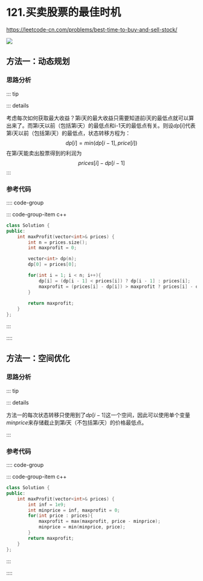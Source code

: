 #  121.买卖股票的最佳时机

https://leetcode-cn.com/problems/best-time-to-buy-and-sell-stock/

![](https://cdn.jsdelivr.net/gh/River-Cold/pictureBed/vuepress-blog/interview/basics/network/20220227151237.png)

## 方法一：动态规划

### 思路分析

::: tip

::: details 

考虑每次如何获取最大收益？第i天的最大收益只需要知道前i天的最低点就可以算出来了。而第i天以前（包括第i天）的最低点和i-1天的最低点有关。则设$dp[i]$代表第i天以前（包括第i天）的最低点，状态转移方程为：
$$
dp[i]=min(dp[i-1],price[i])
$$
在第$i$天能卖出股票得到的利润为
$$
prices[i]-dp[i-1]
$$
:::

### 参考代码

:::: code-group

::: code-group-item c++

```cpp
class Solution {
public:
    int maxProfit(vector<int>& prices) {
        int n = prices.size();
        int maxprofit = 0;

        vector<int> dp(n);
        dp[0] = prices[0];

        for(int i = 1; i < n; i++){
            dp[i] = (dp[i - 1] < prices[i]) ? dp[i - 1] : prices[i];
            maxprofit = (prices[i] - dp[i]) > maxprofit ? prices[i] - dp[i] : maxprofit;
        }
        
        return maxprofit;
    }
};
```

:::

::::

## 方法一：空间优化

### 思路分析

::: tip

::: details 

方法一的每次状态转移只使用到了$dp[i-1]$这一个空间，因此可以使用单个变量$minprice$来存储截止到第$i$天（不包括第$i$天）的价格最低点。

:::

### 参考代码

:::: code-group

::: code-group-item c++

```cpp
class Solution {
public:
    int maxProfit(vector<int>& prices) {
        int inf = 1e9;
        int minprice = inf, maxprofit = 0;
        for(int price : prices){
            maxprofit = max(maxprofit, price - minprice);
            minprice = min(minprice, price);
        }
        return maxprofit;
    }
};
```

:::

::::

